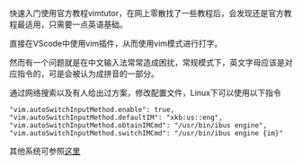快速入门使用官方教程vimtutor，在网上零散找了一些教程后，会发现还是官方教程最适用，只需要一点英语基础。

直接在VScode中使用vim插件，从而使用vim模式进行打字。

然而有一个问题就是在中文输入法常常造成困扰，常规模式下，英文字母应该是对应指令的，可是会被认为成拼音的一部分。

通过网络搜索以及有人给出过方案，修改配置文件，Linux下可以使用以下指令

```
"vim.autoSwitchInputMethod.enable": true,
"vim.autoSwitchInputMethod.defaultIM": "xkb:us::eng",
"vim.autoSwitchInputMethod.obtainIMCmd": "/usr/bin/ibus engine",
"vim.autoSwitchInputMethod.switchIMCmd": "/usr/bin/ibus engine {im}"
```

其他系统可参照[这里](https://github.com/daipeihust/im-select#installation)